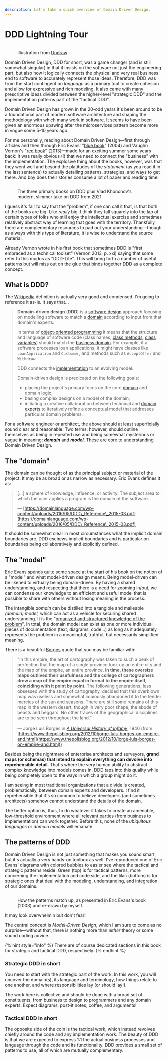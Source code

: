 ```yaml
---
description: Let's take a quick overview of Domain Driven Design.
---
```


# DDD Lightning Tour

<figure><img src="../.gitbook/assets/undraw_Scrum_board_re_wk7v.png" alt=""><figcaption><p>Illustration from <a href="https://undraw.co/">Undraw</a></p></figcaption></figure>

Domain Driven Design, DDD for short, was a game changer (and is still somewhat singular) in that it insists on the software not just the engineering part, but also how it logically connects the physical and very real business end to software to accurately represent those ideas. Therefore, DDD was from the start contingent on _language_ as a primary tool to create cohesion and allow for expressive and rich modeling. It also came with many prescriptive ideas divided between the higher-level "strategic DDD" and the implementation patterns part of the "tactical DDD".

Domain Driven Design has grown in the 20-odd years it's been around to be a foundational part of modern software architecture and shaping the methodology with which many work in software. It seems to have been given an enormous upswing after the microservices pattern become more in vogue some 5-10 years ago.

For me personally, reading about Domain Driven Design—first through articles and then through Eric Evans' "[blue book](https://www.domainlanguage.com/ddd/blue-book/)" (2004) and Vaughn Vernon's "[red book](https://kalele.io/books/)" (2013)—made for an exciting summer some years back: It was really obvious (!) that we need to connect the "business" with the implementation. The explosive thing about the books, however, was that they went well and beyond the platitudes of the _statement_ (as you read it in the last sentence) to actually detailing patterns, strategies, and ways to get there. And boy does their stories consume a lot of paper and reading time!

<figure><img src="../.gitbook/assets/ddd-books.jpeg" alt=""><figcaption><p>The three primary books on DDD plus Vlad Khononov's modern, slimmer take on DDD from 2021.</p></figcaption></figure>

I guess it's fair to say that the "problem", if one can call it that, is that both of the books are big. Like _really_ big. I think they fall squarely into the lap of certain types of folks who still enjoy the intellectual exercise and sometimes relatively abstract way of learning that goes with the territory. Thankfully there are complementary resources to pad out your understanding—though as always with this type of literature, it is wise to understand the source material.

Already Vernon wrote in his first book that sometimes DDD is "first embraced as a technical toolset" (Vernon 2013, p. xxi) saying that some refer to this modus as "DDD-Lite". This will bring forth a number of useful patterns but will miss out on the glue that binds together DDD as a complete concept.

## What is DDD?

The [Wikipedia](https://en.wikipedia.org/wiki/Domain-driven\_design) definition is actually very good and condensed. I'm going to reference it as-is. It says that...

> **Domain-driven design** (**DDD**) is a [software design](https://en.wikipedia.org/wiki/Software\_design) approach focusing on modelling software to match a [domain](https://en.wikipedia.org/wiki/Domain\_\(software\_engineering\)) according to input from that domain's experts.
>
> In terms of [object-oriented programming](https://en.wikipedia.org/wiki/Object-oriented\_programming) it means that the structure and language of software code (class names, [class methods](https://en.wikipedia.org/wiki/Class\_method), [class variables](https://en.wikipedia.org/wiki/Class\_variable)) should match the [business domain](https://en.wikipedia.org/wiki/Business\_domain). For example, if a software processes loan applications, it might have classes like `LoanApplication` and `Customer`, and methods such as `AcceptOffer` and `Withdraw`.
>
> DDD connects the [implementation](https://en.wikipedia.org/wiki/Implementation) to an evolving model.
>
> Domain-driven design is predicated on the following goals:
>
> * placing the project's primary focus on the core [domain](https://en.wikipedia.org/wiki/Domain\_\(software\_engineering\)) and domain logic;
> * basing complex designs on a model of the domain;
> * initiating a creative collaboration between technical and [domain experts](https://en.wikipedia.org/wiki/Domain\_expert) to iteratively refine a conceptual model that addresses particular domain problems.

For a software engineer or architect, the above should at least superficially sound clear and reasonable. Two terms, however, should outline themselves as being in repeated use and being somewhat mysterious or vague in meaning: _**domain**_ and _**model**_. These are core to understanding Domain Driven Design.

## The "domain"

The domain can be thought of as the principal subject or material of the project. It may be as broad or as narrow as necessary. Eric Evans defines it as:

> \[...] a sphere of knowledge, influence, or activity. The subject area to which the user applies a program is the domain of the software.
>
> — [https://domainlanguage.com/wp-content/uploads/2016/05/DDD\_Reference\_2015-03.pdf](https://domainlanguage.com/wp-content/uploads/2016/05/DDD\_Reference\_2015-03.pdf)

It should be somewhat clear in most circumstances what the implicit domain boundaries are. DDD eschews implicit boundaries and is particular on boundaries being collaboratively and explicitly defined.

## The "model"

Eric Evans spends quite some space at the start of his book on the notion of a "model" and what model-driven design means. Being model-driven can be likened to virtually being domain-driven. By having a shared understanding, and respecting that there is a need for zooming in/out, we can condense our knowledge to an efficient and useful model that is possible to share with others without losing meaning in the process.

The intangible _domain_ can be distilled into a tangible and malleable _(domain) model,_ which can act as a vehicle for securing shared understanding. It is the "[organized and structured knowledge of the problem](https://stackoverflow.com/questions/68463938/what-is-model-in-ddd)". In total, the domain model can exist as one or more individual pieces of documentation (text, diagrams, code...) as long as it adequately represents the problem in a meaningful, truthful, but necessarily simplified meaning.

There is a beautiful [Borges](https://en.wikipedia.org/wiki/Jorge\_Luis\_Borges) quote that you may be familiar with:

> “In this empire, the art of cartography was taken to such a peak of perfection that the map of a single province took up an entire city and the map of the empire, an entire province. **In time, these oversize maps outlived their usefulness and the college of cartographers drew a map of the empire equal in format to the empire itself, coinciding with it point by point**. The following generations, less obsessed with the study of cartography, decided that this overblown map was useless and somewhat impiously abandoned it to the tender mercies of the sun and seasons. There are still some remains of this map in the western desert, though in very poor shape, the abode of beasts and beggars. No other traces of the geographical disciplines are to be seen throughout the land.”\
> \
> — Jorge Luis Borges in [_A Universal History of Infamy_](http://en.wikipedia.org/wiki/A\_Universal\_History\_of\_Infamy), 1946 (from [https://www.thepolisblog.org/2012/10/jorge-luis-borges-on-empire-and.html](https://www.thepolisblog.org/2012/10/jorge-luis-borges-on-empire-and.html))

Besides being the nightmare of enterprise architects and surveyors, **grand maps (or schemas) that intend to explain everything can devolve into reprehensible detail**. That's where the very human ability to abstract complex knowledge into models comes in. DDD taps into this quality while being completely open to the ways in which a group might do it.

I am seeing in most traditional organizations that a divide is created, problematically, between domain experts and developers. I find it reprehensible that it's so common to believe developers (and sometimes architects) somehow cannot understand the details of the domain.

The better option is, thus, to do whatever it takes to create an amenable, low-threshold environment where all relevant parties (from business to implementation) can work together. Before this, none of the _ubiquitous languages_ or _domain models_ will emanate.

## The patterns of DDD

Domain Driven Design is not just something that makes you sound smart, but it's actually a very hands-on toolbox as well. I've reproduced one of Eric Evans' diagrams with colored bubbles to easier see where the tactical and strategic patterns reside. Green (top) is for tactical patterns, more concerning the implementation and code side, and the lilac (bottom) is for strategic ones that deal with the modeling, understanding, and integration of our domains.

<figure><img src="../.gitbook/assets/DDD model (1).png" alt=""><figcaption><p>How the patterns match up, as presented in Eric Evans's book (2003) and re-drawn by myself.</p></figcaption></figure>

It may look overwhelmin but don't fear!

The central concept is _Model-Driven Design_, which I am sure to come as no surprise—without that, there is nothing more than _either_ theory or some sound coding advice.

{% hint style="info" %}
There are of course dedicated sections in this book for strategic and tactical DDD, respectively.
{% endhint %}

### Strategic DDD in short

You need to start with the strategic part of the work. In this work, you will uncover the domain(s), its language and terminology, how things relate to one another, and where responsibilities lay (or should lay!).

The work here is collective and should be done with a broad set of constituents, from business to design to programmers and any domain experts. Expect diagrams, post-it notes, coffee, and arguments!

### Tactical DDD in short

The opposite side of the coin is the tactical work, which instead revolves chiefly around the code and any implementation work. The beauty of DDD is that we are expected to express 1:1 the actual business processes and language through the code and its functionality. DDD provides a small set of patterns to use, all of which are mutually complementary.
